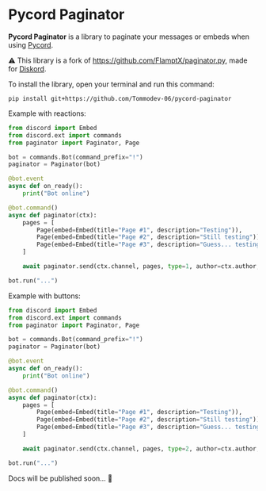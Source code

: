 # Pycord Paginator
**Pycord Paginator** is a library to paginate your messages or embeds when using [Pycord](https://github.com/Pycord-Development/pycord).

⚠ This library is a fork of https://github.com/FlamptX/paginator.py, made for [Diskord](https://github.com/diskord-dev/diskord).

To install the library, open your terminal and run this command:
```
pip install git+https://github.com/Tommodev-06/pycord-paginator
```

Example with reactions:
```py
from discord import Embed
from discord.ext import commands
from paginator import Paginator, Page

bot = commands.Bot(command_prefix="!")
paginator = Paginator(bot)

@bot.event
async def on_ready():
    print("Bot online")

@bot.command()
async def paginator(ctx):
    pages = [
        Page(embed=Embed(title="Page #1", description="Testing")),
        Page(embed=Embed(title="Page #2", description="Still testing")),
        Page(embed=Embed(title="Page #3", description="Guess... testing"))
    ]

    await paginator.send(ctx.channel, pages, type=1, author=ctx.author, disable_on_timeout=False)

bot.run("...")
```

Example with buttons:
```py
from discord import Embed
from discord.ext import commands
from paginator import Paginator, Page

bot = commands.Bot(command_prefix="!")
paginator = Paginator(bot)

@bot.event
async def on_ready():
    print("Bot online")

@bot.command()
async def paginator(ctx):
    pages = [
        Page(embed=Embed(title="Page #1", description="Testing")),
        Page(embed=Embed(title="Page #2", description="Still testing")),
        Page(embed=Embed(title="Page #3", description="Guess... testing"))
    ]

    await paginator.send(ctx.channel, pages, type=2, author=ctx.author, disable_on_timeout=False)

bot.run("...")
```

Docs will be published soon... 👀
